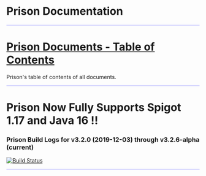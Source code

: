 # Prison Documentation

<hr style="height:1px; border:none; color:#aaf; background-color:#aaf;">


# [Prison Documents - Table of Contents](prison_docs_000_toc.md)

Prison's table of contents of all documents.


<hr style="height:1px; border:none; color:#aaf; background-color:#aaf;">

# Prison Now Fully Supports Spigot 1.17 and Java 16 !!

### Prison Build Logs for v3.2.0 (2019-12-03) through v3.2.6-alpha (current)

[![Build Status](https://github.com/PrisonTeam/Prison/workflows/Prison%20Build/badge.svg)](https://github.com/PrisonTeam/Prison/actions?query=workflow%3A%22Prison+Build%22)




<hr style="height:1px; border:none; color:#aaf; background-color:#aaf;">


